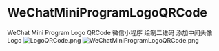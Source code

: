 # WeChatMiniProgramLogoQRCode
WeChat Mini Program Logo QRCode 微信小程序 绘制二维码 添加中间头像Logo
![LogoQRCode.png](https://github.com/XLsn0w/WeChatMiniProgramLogoQRCode/blob/master/LogoQRCode.png?raw=true)
![WeChatMiniProgramLogoQRCode.png](https://github.com/XLsn0w/WeChatMiniProgramLogoQRCode/blob/master/WeChatMiniProgramLogoQRCode.png?raw=true)
